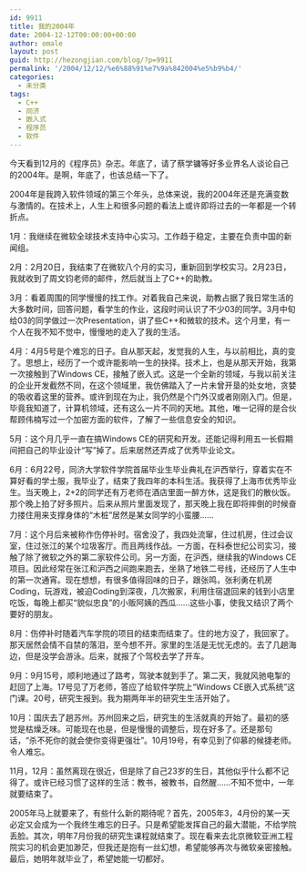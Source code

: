```yaml
---
id: 9911
title: 我的2004年
date: 2004-12-12T00:00:00+00:00
author: omale
layout: post
guid: http://hezongjian.com/blog/?p=9911
permalink: '/2004/12/12/%e6%88%91%e7%9a%842004%e5%b9%b4/'
categories:
  - 未分类
tags:
  - C++
  - 同济
  - 嵌入式
  - 程序员
  - 软件
---
```

今天看到12月的《程序员》杂志。年底了，请了蔡学镛等好多业界名人谈论自己的2004年。是啊，年底了，也该总结一下了。

2004年是我跨入软件领域的第三个年头，总体来说，我的2004年还是充满变数与激情的。在技术上，人生上和很多问题的看法上或许即将过去的一年都是一个转折点。

1月：我继续在微软全球技术支持中心实习。工作趋于稳定，主要在负责中国的新闻组。

2月：2月20日，我结束了在微软八个月的实习，重新回到学校实习。2月23日，我就收到了周文钧老师的邮件，然后就当上了C++的助教。

3月：看着周围的同学慢慢的找工作。对着我自己来说，助教占据了我日常生活的大多数时间，回答问题，看学生的作业，这段时间认识了不少03的同学。3月中旬给03的同学做过一次Presentation，讲了些C++和微软的技术。这个月里，有一个人在我不知不觉中，慢慢地的走入了我的生活。

4月：4月5号是个难忘的日子。自从那天起，发觉我的人生，与以前相比，真的变了。思想上，经历了一个或许能影响一生的抉择。技术上，也是从那天开始，我第一次接触到了Windows&nbsp;CE，接触了嵌入式。这是一个全新的领域，与我以前关注的企业开发截然不同，在这个领域里，我仿佛踏入了一片未曾开垦的处女地，贪婪的吸收着这里的营养。或许到现在为止，我仍然是个门外汉或者刚刚入门。但是，毕竟我知道了，计算机领域，还有这么一片不同的天地。其他，唯一记得的是合伙帮顾伟楠写过一个加密方面的软件，了解了一些信息安全的知识。

5月：这个月几乎一直在搞Windows&nbsp;CE的研究和开发。还能记得利用五一长假期间把自己的毕业设计“写”掉了。后来居然还弄成了优秀毕业论文。

6月：6月22号，同济大学软件学院首届毕业生毕业典礼在沪西举行，穿着实在不算好看的学士服，我毕业了，结束了我四年的本科生活。我获得了上海市优秀毕业生。当天晚上，2+2的同学还有万老师在酒店里面一醉方休，这是我们的散伙饭。那个晚上拍了好多照片。后来从照片里面发现了，那天晚上我在即将摔倒的时候奋力搂住用来支撑身体的“木桩”居然是某女同学的小蛮腰……

7月：这个月后来被称作伤停补时。宿舍没了，我四处流窜，住过机房，住过会议室，住过张江的某个垃圾客厅。而且两线作战。一方面，在科泰世纪公司实习，接触了除了微软之外的第二家软件公司。另一方面，在沪西，继续我的Windows&nbsp;CE项目。因此经常在张江和沪西之间跑来跑去，坐熟了地铁二号线，还经历了人生中的第一次通宵。现在想想，有很多值得回味的日子，跟张鸣，张利勇在机房Coding，玩游戏，被迫Coding到深夜，几次搬家，利用住宿退回来的钱到小店里吃饭，每晚上都买“貌似忠良”的小贩阿姨的西瓜……这些小事，使我又结识了两个要好的朋友。

8月：伤停补时随着汽车学院的项目的结束而结束了。住的地方没了，我回家了。那天居然会情不自禁的落泪，至今想不开。家里的生活是无忧无虑的。去了几趟海边，但是没学会游泳。后来，就报了个驾校去学了开车。

9月：9月15号，顺利地通过了路考，驾驶本就到手了。第二天，我就风驰电掣的赶回了上海。17号见了万老师，答应了给软件学院上“Windows&nbsp;CE嵌入式系统”这门课。20号，研究生报到。我为期两年半的研究生生活开始了。

10月：国庆去了趟苏州。苏州回来之后，研究生的生活就真的开始了。最初的感觉是枯燥乏味。可能现在也是，但是慢慢的调整后，现在好多了。还是那句话，“杀不死你的就会使你变得更强壮”。10月19号，有幸见到了仰慕的候捷老师。令人难忘。

11月，12月：虽然离现在很近，但是除了自己23岁的生日，其他似乎什么都不记得了。或许已经习惯了这样的生活：教书，被教书，自然醒……不知不觉中，一年就要结束了。

2005年马上就要来了，有些什么新的期待呢？首先，2005年3，4月份的某一天必定又会成为一个我终生难忘的日子。只是希望能发挥自己的最大潜能，不给学院丢脸。其次，明年7月份我的研究生课程就结束了。现在看来去北京微软亚洲工程院实习的机会更加渺茫，但我还是抱有一丝幻想，希望能够再次与微软亲密接触。最后，她明年就毕业了，希望她能一切都好。

<font class=diary_poster>